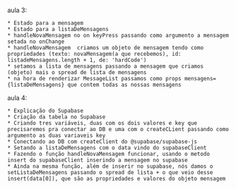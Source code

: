 aula 3: 

    * Estado para a mensagem
    * Estado para a listaDeMensagens
    * handleNovaMensagem no on keyPress passando como argumento a mensagem setada no onChange
    * handleNovaMensagem  criamos um objeto de mensagem tendo como propriedades (texto: novaMensagem(a que recebemos), id: listadeMensagens.length + 1, de: 'hardCode')
    * setamos a lista de mensagens passando a mensagem que criamos (objeto) mais o spread de lista de mensagens
    * na hora de renderizar MessageList passamos como props mensagens={listaDeMensagens} que contem todas as nossas mensagens


aula 4:

    * Explicação do Supabase
    * Criação da tabela no Supabase
    * Criando tres variáveis, duas com os dois valores e key que precisaremos pra conectar ao DB e uma com o createCLient passando como argumento as duas variaveis key
    * Conectando ao DB com createClient do @supabase/supabase-js
    * Setando a listaDeMensagens com o data vindo do supabaseClient
    * Fazendo o função handleNovaMensagem funcionar, usando o metodo insert do supabaseClient inserindo a mensagem no supabase
    * Ainda na mesma função, além de inserir no supabase, nós damos o setListaDeMensagens passando o spread de lista + o que veio desse insert(data[0]), que são as propriedades e valores do objeto mensagem